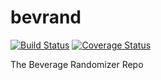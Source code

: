 # bevrand
[![Build Status](https://travis-ci.org/bevrand/bevrand.svg?branch=master)](https://travis-ci.org/bevrand/bevrand)
[![Coverage Status](https://coveralls.io/repos/github/bevrand/bevrand/badge.svg?branch=master)](https://coveralls.io/github/bevrand/bevrand?branch=master)

The Beverage Randomizer Repo
